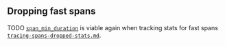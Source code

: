 ## Dropping fast spans

TODO [`span_min_duration`](https://github.com/elastic/apm/pull/314) is viable again when tracking stats for fast spans [`tracing-spans-dropped-stats.md`](tracing-spans-dropped-stats.md).